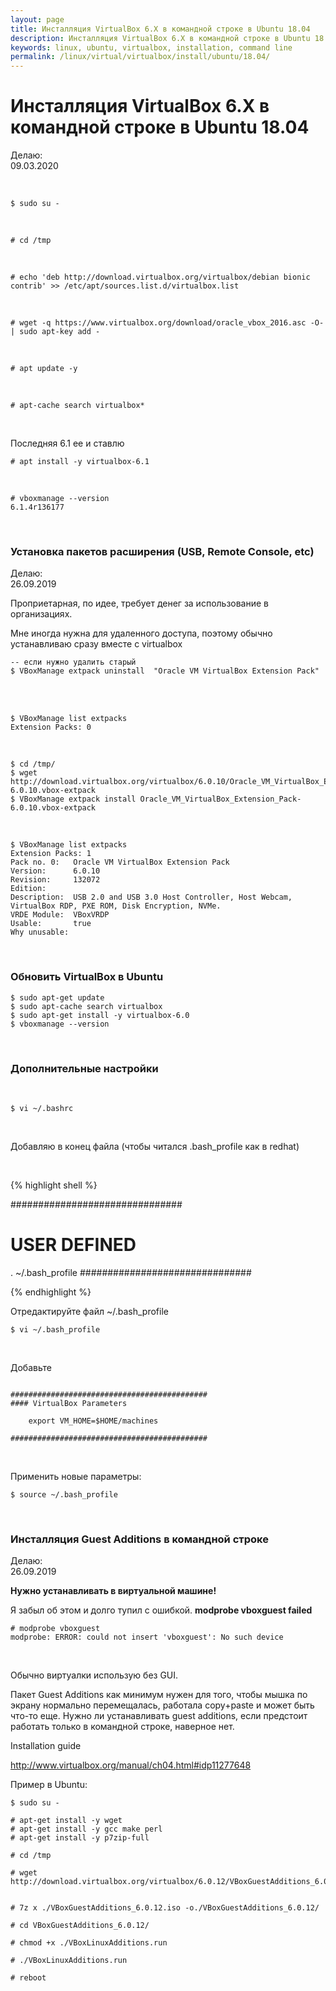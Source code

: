 ```yaml
---
layout: page
title: Инсталляция VirtualBox 6.X в командной строке в Ubuntu 18.04
description: Инсталляция VirtualBox 6.X в командной строке в Ubuntu 18.04
keywords: linux, ubuntu, virtualbox, installation, command line
permalink: /linux/virtual/virtualbox/install/ubuntu/18.04/
---
```


# Инсталляция VirtualBox 6.X в командной строке в Ubuntu 18.04

Делаю:  
09.03.2020

<br/>

    $ sudo su -

<!--
    # cp /etc/apt/sources.list /etc/apt/sources.list.orig

<br/>

-- # echo 'deb http://download.virtualbox.org/virtualbox/debian bionic contrib' >> /etc/apt/sources.list

-->

<br/>

    # cd /tmp

<br/>

    # echo 'deb http://download.virtualbox.org/virtualbox/debian bionic contrib' >> /etc/apt/sources.list.d/virtualbox.list


<br/>

    # wget -q https://www.virtualbox.org/download/oracle_vbox_2016.asc -O- | sudo apt-key add -

<br/>

    # apt update -y

<br/>

    # apt-cache search virtualbox*

<br/>

Последняя 6.1 ее и ставлю

    # apt install -y virtualbox-6.1

<br/>

    # vboxmanage --version
    6.1.4r136177

<br/>

### Установка пакетов расширения (USB, Remote Console, etc)

Делаю:  
26.09.2019

Проприетарная, по идее, требует денег за использование в организациях.

Мне иногда нужна для удаленного доступа, поэтому обычно устанавливаю сразу вместе с virtualbox


    -- если нужно удалить старый
    $ VBoxManage extpack uninstall  "Oracle VM VirtualBox Extension Pack"

<br/>

<br/>

    $ VBoxManage list extpacks
    Extension Packs: 0

<br/>    
    
    $ cd /tmp/
    $ wget http://download.virtualbox.org/virtualbox/6.0.10/Oracle_VM_VirtualBox_Extension_Pack-6.0.10.vbox-extpack
    $ VBoxManage extpack install Oracle_VM_VirtualBox_Extension_Pack-6.0.10.vbox-extpack

<br/>

    $ VBoxManage list extpacks
    Extension Packs: 1
    Pack no. 0:   Oracle VM VirtualBox Extension Pack
    Version:      6.0.10
    Revision:     132072
    Edition:      
    Description:  USB 2.0 and USB 3.0 Host Controller, Host Webcam, VirtualBox RDP, PXE ROM, Disk Encryption, NVMe.
    VRDE Module:  VBoxVRDP
    Usable:       true 
    Why unusable: 


<br/>

### Обновить VirtualBox в Ubuntu

    $ sudo apt-get update
    $ sudo apt-cache search virtualbox
    $ sudo apt-get install -y virtualbox-6.0
    $ vboxmanage --version


<br/>

### Дополнительные настройки

<br/>

    $ vi ~/.bashrc

<br/>

Добавляю в конец файла (чтобы читался .bash_profile как в redhat)

<br/>

{% highlight shell %}

###############################
# USER DEFINED

. ~/.bash_profile
###############################

{% endhighlight %}

Отредактируйте файл ~/.bash_profile

    $ vi ~/.bash_profile

<br/>

Добавьте

```shell

############################################
#### VirtualBox Parameters

    export VM_HOME=$HOME/machines

############################################

```

<br/>

Применить новые параметры:

    $ source ~/.bash_profile


<br/>

### Инсталляция Guest Additions в командной строке

Делаю:  
26.09.2019

**Нужно устанавливать в виртуальной машине!** 

Я забыл об этом и долго тупил с ошибкой. **modprobe vboxguest failed**

    # modprobe vboxguest
    modprobe: ERROR: could not insert 'vboxguest': No such device

<br/>

Обычно виртуалки использую без GUI.

Пакет Guest Additions как минимум нужен для того, чтобы мышка по экрану нормально перемещалась, работала copy+paste и может быть что-то еще. Нужно ли устанавливать guest additions, если предстоит работать только в командной строке, наверное нет.

Installation guide

http://www.virtualbox.org/manual/ch04.html#idp11277648

Пример в Ubuntu:

    $ sudo su -

    # apt-get install -y wget
    # apt-get install -y gcc make perl
    # apt-get install -y p7zip-full

    # cd /tmp

    # wget http://download.virtualbox.org/virtualbox/6.0.12/VBoxGuestAdditions_6.0.12.iso


    # 7z x ./VBoxGuestAdditions_6.0.12.iso -o./VBoxGuestAdditions_6.0.12/

    # cd VBoxGuestAdditions_6.0.12/

    # chmod +x ./VBoxLinuxAdditions.run

    # ./VBoxLinuxAdditions.run

    # reboot



<!--

<br/>

### Работа с Plugin в Vagrant

    $ vagrant plugin list
    $ vagrant plugin update


<br/>

Словил ошибку:

**modprobe vboxguest failed**

 # apt-get install -y virtualbox-dkms
    # apt-get install -y virtualbox-guest-dkms
    # apt-get install -y linux-headers-virtual

Не помогло.

    # /sbin/rcvboxadd quicksetup all
    
 -->

<!-- <br/>




Еще возможные варианты:

    # modprobe vboxdrv
    # modprobe vboxvideo
    # modprobe vboxsf
    

    # ./VBoxLinuxAdditions.run -->


<!--


На клиенте, после инсталляции guest additions можно выполнить команды:

    $ VBoxClient

    Options:

      --clipboard            start the shared clipboard service
      --draganddrop          start the drag and drop service
      --display              start the display management service
      --checkhostversion start the host version notifier service
      --seamless             start the seamless windows service
      -d, --nodaemon         continue running as a system service

Буфер обмена постоянно перестает работать.

К сожалению, мне пока не удалось найти решения, которое позволило бы полностью побороть данную проблему.

Как вариант,

// Найти процесс clipboard

    $ ps -Af | grep VBoxClient

// кильнуть его по -9

    $ kill -9

// Стартовать его заново

    $ VBoxClient --clipboard

Или попробовать использовать команды:

    $ killall VBoxClient

    $ VBoxClient-all

Если гостевая машина windows, можно попробовать убить процесс VBoxTray.exe

// Investigating shared clipboard problems on X11 guests or hosts

https://www.virtualbox.org/wiki/X11Clipboard


-->